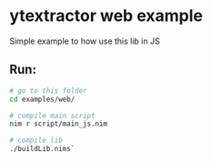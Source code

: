 <!--
  Created at: 08/10/2021 15:07:42 Tuesday
  Modified at: 08/10/2021 03:11:03 PM Tuesday
-->

# ytextractor web example

Simple example to how use this lib in JS

## Run:

```bash
# go to this folder
cd examples/web/

# compile main script
nim r script/main_js.nim

# compile lib
./buildLib.nims`
```
